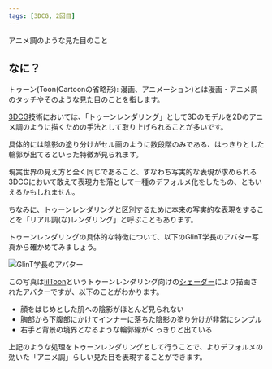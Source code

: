 ```yaml
---
tags: [3DCG, 2回目]
---
```


アニメ調のような見た目のこと

## なに？

トゥーン(Toon(Cartoonの省略形): 漫画、アニメーション)とは漫画・アニメ調のタッチやそのような見た目のことを指します。

[3DCG](../数字・記号/3DCG)技術においては、「トゥーンレンダリング」として3Dのモデルを2Dのアニメ調のように描くための手法として取り上げられることが多いです。

具体的には陰影の塗り分けがセル画のように数段階のみである、はっきりとした輪郭が出てるといった特徴が見られます。

現実世界の見え方と全く同じであること、すなわち写実的な表現が求められる3DCGにおいて敢えて表現力を落として一種のデフォルメ化をしたもの、ともいえるかもしれません。

ちなみに、トゥーンレンダリングと区別するために本来の写実的な表現をすることを「リアル調(な)レンダリング」と呼ぶこともあります。

トゥーンレンダリングの具体的な特徴について、以下のGlinT学長のアバター写真から確かめてみましょう。

![GlinT学長のアバター](/img_dictionary/アバター改変_1.png)

この写真は[lilToon](../JKL/lilToon)というトゥーンレンダリング向けの[シェーダー](../STU/Shader)により描画されたアバターですが、以下のことがわかります。

- 顔をはじめとした肌への陰影がほとんど見られない
- 胸部から下腹部にかけてインナーに落ちた陰影の塗り分けが非常にシンプル
- 右手と背景の境界となるような輪郭線がくっきりと出ている

上記のような処理をトゥーンレンダリングとして行うことで、よりデフォルメの効いた「アニメ調」らしい見た目を表現することができます。
